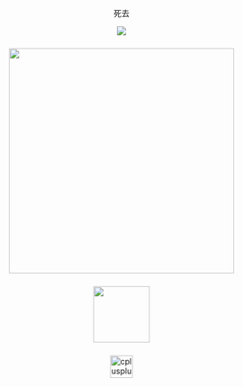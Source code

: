<p align="center">死去</p>


<div align="center">
  <img src="https://count.getloli.com/@:Ykzhr?theme=gelbooru-h&padding=4&offset=2&scale=1&align=bottom&pixelated=1&darkmode=0"  />
</div>

###

<div align="center">
  <img height="400" src="https://media4.giphy.com/media/v1.Y2lkPTc5MGI3NjExcjlnYWd0ZjFqZWx5Z25vajJlbzJwemNvYXRhMG8ya2RzdmRqMDk5byZlcD12MV9pbnRlcm5hbF9naWZfYnlfaWQmY3Q9Zw/41C55ZzL8M00frDXEM/giphy.gif"  />
</div>

###

<div align="center">
  <img height="100" src="https://i.pinimg.com/736x/c1/a8/00/c1a8007beb05160e8bf4baf96259a19e.jpg"  />
</div>

###

<div align="center">
  <img src="https://cdn.jsdelivr.net/gh/devicons/devicon/icons/cplusplus/cplusplus-plain.svg" height="40" alt="cplusplus logo"  />
</div>

###

